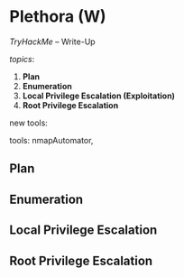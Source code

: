# Plethora \(W\)

_TryHackMe_ – Write-Up

_topics_: 

1. **Plan**
2. **Enumeration**
3. **Local Privilege Escalation \(Exploitation\)**
4. **Root Privilege Escalation**

new tools: 

tools: nmapAutomator, 

## Plan

## Enumeration

## Local Privilege Escalation

## Root Privilege Escalation

